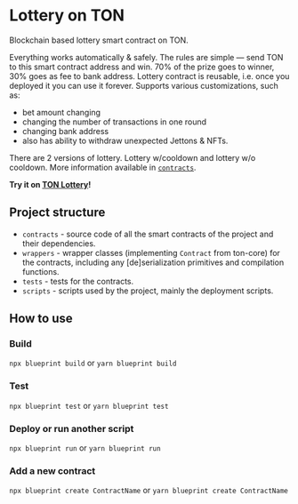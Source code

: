 # Lottery on TON

Blockchain based lottery smart contract on TON.

Everything works automatically & safely. The rules are simple — send TON to this smart contract address and win. 70% of the prize goes to winner, 30% goes as fee to bank address.
Lottery contract is reusable, i.e. once you deployed it you can use it forever.
Supports various customizations, such as:
- bet amount changing
- changing the number of transactions in one round
- changing bank address
- also has ability to withdraw unexpected Jettons & NFTs.

There are 2 versions of lottery. Lottery w/cooldown and lottery w/o cooldown.
More information available in [`contracts`](https://github.com/SweetJesus50/TONLottery/tree/master/contracts).

**Try it on [TON Lottery](https://lotteryton.com/)!**

## Project structure

-   `contracts` - source code of all the smart contracts of the project and their dependencies.
-   `wrappers` - wrapper classes (implementing `Contract` from ton-core) for the contracts, including any [de]serialization primitives and compilation functions.
-   `tests` - tests for the contracts.
-   `scripts` - scripts used by the project, mainly the deployment scripts.

## How to use

### Build

`npx blueprint build` or `yarn blueprint build`

### Test

`npx blueprint test` or `yarn blueprint test`

### Deploy or run another script

`npx blueprint run` or `yarn blueprint run`

### Add a new contract

`npx blueprint create ContractName` or `yarn blueprint create ContractName`

